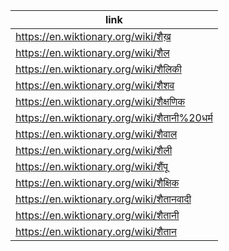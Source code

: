 |link|
|----|
|https://en.wiktionary.org/wiki/शैख़|
|https://en.wiktionary.org/wiki/शैल|
|https://en.wiktionary.org/wiki/शैलिकी|
|https://en.wiktionary.org/wiki/शैशव|
|https://en.wiktionary.org/wiki/शैक्षणिक|
|https://en.wiktionary.org/wiki/शैतानी%20धर्म|
|https://en.wiktionary.org/wiki/शैवाल|
|https://en.wiktionary.org/wiki/शैली|
|https://en.wiktionary.org/wiki/शैंपू|
|https://en.wiktionary.org/wiki/शैक्षिक|
|https://en.wiktionary.org/wiki/शैतानवादी|
|https://en.wiktionary.org/wiki/शैतानी|
|https://en.wiktionary.org/wiki/शैतान|
